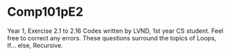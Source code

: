 # Comp101pE2
Year 1, Exercise 2.1 to 2.16
Codes written by LVND, 1st year CS student. Feel free to correct any errors.
These questions surround the topics of Loops, If... else, Recursive.
